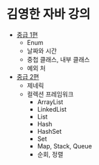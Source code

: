 # 김영한 자바 강의
- [중급 1편](https://github.com/djdjdddd/java/tree/main/java-mid1/src)
  - Enum
  - 날짜와 시간
  - 중첩 클래스, 내부 클래스
  - 예외 처
- [중급 2편](https://github.com/djdjdddd/java/tree/main/java-mid2/src)
  - 제네릭
  - 컬렉션 프레임워크
    - ArrayList
    - LinkedList
    - List
    - Hash
    - HashSet
    - Set
    - Map, Stack, Queue
    - 순회, 정렬
